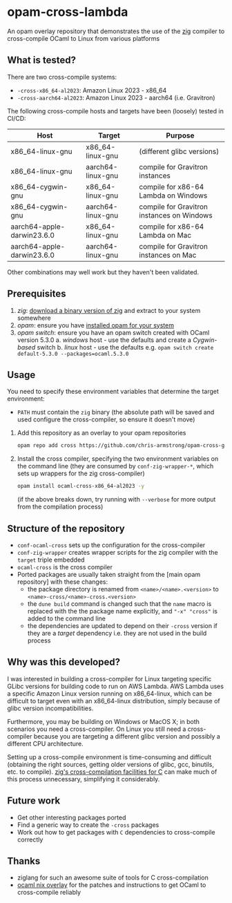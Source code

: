 # opam-cross-lambda

An opam overlay repository that demonstrates the use of the [zig](https://ziglang.org/) compiler to cross-compile OCaml to Linux
from various platforms

## What is tested?

There are two cross-compile systems:

* `-cross-x86_64-al2023`: Amazon Linux 2023 - x86_64
* `-cross-aarch64-al2023`: Amazon Linux 2023 - aarch64 (i.e. Gravitron)

The following cross-compile hosts and targets have been (loosely) tested in CI/CD:

| Host                   | Target                  | Purpose                             |
| -----------------------|-------------------------|-------------------------------------|
| x86_64-linux-gnu       | x86_64-linux-gnu        | (different glibc versions)          |
| x86_64-linux-gnu       | aarch64-linux-gnu       | compile for Gravitron instances     |
| x86_64-cygwin-gnu      | x86_64-linux-gnu        | compile for x86-64 Lambda on Windows|
| x86_64-cygwin-gnu      | aarch64-linux-gnu       | compile for Gravitron instances on Windows |
| aarch64-apple-darwin23.6.0      | x86_64-linux-gnu        | compile for x86-64 Lambda on Mac|
| aarch64-apple-darwin23.6.0      | aarch64-linux-gnu       | compile for Gravitron instances on Mac |

Other combinations may well work but they haven't been validated.

## Prerequisites

1. *zig*: [download a binary version of zig](https://ziglang.org/download/) and extract to your system somewhere
2. *opam*: ensure you have [installed opam for your system](https://opam.ocaml.org/doc/Install.html)
3. *opam switch*: ensure you have an opam switch created with OCaml version 5.3.0
    a. *windows* host - use the defaults and create a *Cygwin-based* switch 
    b. *linux* host - use the defaults e.g. `opam switch create default-5.3.0 --packages=ocaml.5.3.0`

## Usage

You need to specify these environment variables that determine the target environment:

* `PATH` must contain the `zig` binary (the absolute path will be saved and used configure the cross-compiler, so ensure it doesn't move)

1. Add this repository as an overlay to your opam repositories
    
    ```bash
    opam repo add cross https://github.com/chris-armstrong/opam-cross-generic.git
    ```
2. Install the cross compiler, specifying the two environment variables on the command line (they are consumed by  `conf-zig-wrapper-*`, which sets up wrappers for the zig cross-compiler) 

    ```bash
    opam install ocaml-cross-x86_64-al2023 -y
    ```

    (if the above breaks down, try running with `--verbose` for more output from the compilation process)

## Structure of the repository

* `conf-ocaml-cross` sets up the configuration for the cross-compiler
* `conf-zig-wrapper` creates wrapper scripts for the zig compiler with the `target` triple embedded
* `ocaml-cross` is the cross compiler
* Ported packages are usually taken straight from the [main opam repository] with these changes:
    - the package directory is renamed from `<name>/<name>.<version>` to `<name>-cross/<name>-cross.<version>`
    - the `dune build` command is changed such that the `name` macro is replaced with the the package name
      explicitly, and `"-x" "cross"` is added to the command line
    - the dependencies are updated to depend on their `-cross` version if they are a *target* dependency i.e. they are not used in the build process

## Why was this developed?

I was interested in building a cross-compiler for Linux targeting specific GLibc versions for building code to run on AWS Lambda. AWS Lambda uses a specific Amazon Linux version running on x86_64-linux, which can be difficult to target even with an x86_64-linux distribution, simply because of glibc version incompatibilities.

Furthermore, you may be building on Windows or MacOS X; in both scenarios you need a cross-compiler. On Linux you still need a cross-compiler because you are
targeting a different glibc version and possibly a different CPU architecture.

Setting up a cross-compile environment is time-consuming and difficult (obtaining the right sources, getting older versions of glibc, gcc, binutils, etc. to compile). [zig's cross-compilation facilities for C](https://zig.guide/build-system/cross-compilation/) can make much of this process unnecessary, simplifying it considerably.

## Future work

* Get other interesting packages ported
* Find a generic way to create the `-cross` packages
* Work out how to get packages with `C` dependencies to cross-compile correctly

## Thanks

* ziglang for such an awesome suite of tools for C cross-compilation
* [ocaml nix overlay](https://github.com/nix-ocaml/nix-overlays/tree/master/ocaml) for the patches and instructions to get OCaml to cross-compile reliably
